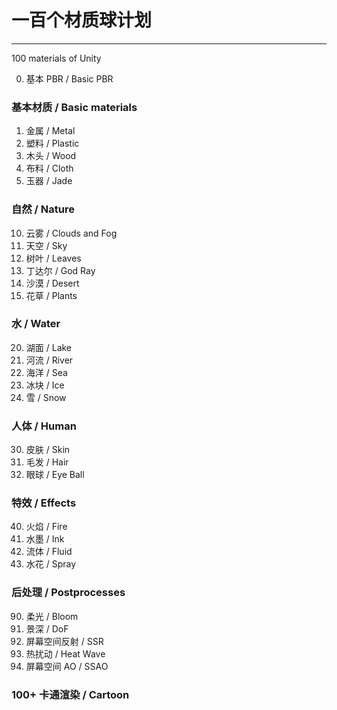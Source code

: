 # 一百个材质球计划
----
100 materials of Unity

00. 基本 PBR / Basic PBR

### 基本材质 / Basic materials
01. 金属 / Metal
02. 塑料 / Plastic
03. 木头 / Wood
04. 布料 / Cloth
05. 玉器 / Jade

### 自然 / Nature
10. 云雾 / Clouds and Fog
11. 天空 / Sky
12. 树叶 / Leaves
13. 丁达尔 / God Ray
14. 沙漠 / Desert
15. 花草 / Plants

### 水 / Water
20. 湖面 / Lake
21. 河流 / River
22. 海洋 / Sea
24. 冰块 / Ice
25. 雪 / Snow

### 人体 / Human
30. 皮肤 / Skin
31. 毛发 / Hair
32. 眼球 / Eye Ball

### 特效 / Effects
40. 火焰 / Fire
41. 水墨 / Ink
42. 流体 / Fluid
43. 水花 / Spray

### 后处理 / Postprocesses
90. 柔光 / Bloom
91. 景深 / DoF
92. 屏幕空间反射 / SSR
93. 热扰动 / Heat Wave
94. 屏幕空间 AO / SSAO

### 100+ 卡通渲染 / Cartoon